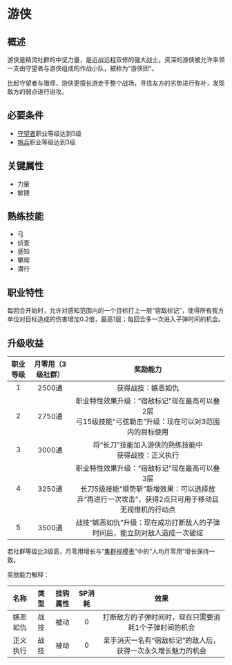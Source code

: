 # 游侠

## 概述

游侠是精灵社群的中坚力量，是近战远程双修的强大战士。资深的游侠被允许率领一支由守望者与游侠组成的作战小队，被称为“游侠团”。

比起守望者与猎师，游侠更擅长游走于整个战场，寻找友方的劣势进行弥补，发现敌方的弱点进行进攻。

## 必要条件

* <a href="../watcher" target="_blank">守望者</a>职业等级达到5级
* <a href="../../../basicJob/Sentinel" target="_blank">哨兵</a>职业等级达到3级

## 关键属性

* 力量
* 敏捷

## 熟练技能

* 弓
* 侦查
* 感知
* 攀爬
* 潜行
  
## 职业特性

每回合开始时，允许对感知范围内的一个目标打上一层“宿敌标记”，使得所有我方单位对目标造成的伤害增加0.2倍，最高1层；每回合多一次进入子弹时间的机会。

## 升级收益

职业等级|月零用（3级社群）|奖励能力
:--:|:--:|:--:
1|2500通|获得战技：嫉恶如仇
2|2750通|职业特性效果升级：“宿敌标记”现在最高可以叠2层<br>弓15级技能“弓弦勒击”升级：现在可以对3范围内的目标使用
3|3000通|将“长刀”技能加入游侠的熟练技能中<br>获得战技：正义执行
4|3250通|职业特性效果升级：“宿敌标记”现在最高可以叠3层<br>长刀5级技能“顺势斩”新增效果：可以选择放弃“再进行一次攻击”，获得2点只可用于移动且无视借机的行动点
5|3500通|战技“嫉恶如仇”升级：现在成功打断敌人的子弹时间后，能立刻对敌人造成一次破绽

若社群等级比3级高，月零用增长与“<a href="../../../scaleList" target="_blank">集群规模表</a>”中的“人均月零用”增长保持一致。

奖励能力解释：

名称|类型|挂钩属性|SP消耗|效果
:--:|:--:|:--:|:--:|:--:
嫉恶如仇|战技|被动|0|打断敌方的子弹时间时，现在只需要消耗1个子弹时间的机会
正义执行|战技|被动|0|亲手消灭一名有“宿敌标记”的敌人后，获得一次永久增长魅力的机会